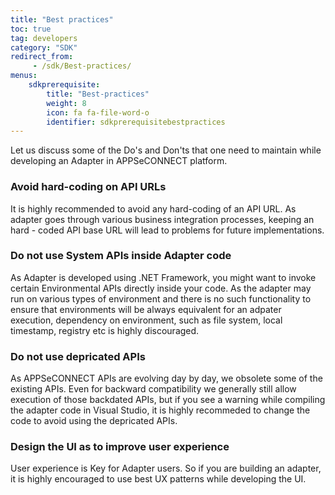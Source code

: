 ```yaml
---
title: "Best practices"
toc: true
tag: developers
category: "SDK"
redirect_from: 
     - /sdk/Best-practices/
menus: 
    sdkprerequisite:
        title: "Best-practices"
        weight: 8
        icon: fa fa-file-word-o
        identifier: sdkprerequisitebestpractices
---
```


Let us discuss some of the Do's and Don'ts that one need to maintain while developing an Adapter in APPSeCONNECT platform.

### Avoid hard-coding on API URLs

It is highly recommended to avoid any hard-coding of an API URL. As adapter goes through various business integration processes, 
keeping an hard - coded API base URL will lead to problems for future implementations. 

### Do not use System APIs inside Adapter code

As Adapter is developed using .NET Framework, you might want to invoke certain Environmental APIs directly inside your code. As 
the adapter may run on various types of environment and there is no such functionality to ensure that environments 
will be always equivalent for an adpater execution, dependency on environment, such as file system, local timestamp, 
registry etc is highly discouraged. 

### Do not use depricated APIs

As APPSeCONNECT APIs are evolving day by day, we obsolete some of the existing APIs. Even for backward compatibility we generally
still allow execution of those backdated APIs, but if you see a warning while compiling the adapter code in Visual Studio, it is highly 
recommeded to change the code to avoid using the depricated APIs. 

### Design the UI as to improve user experience

User experience is Key for Adapter users. So if you are building an adapter, it is highly encouraged
to use best UX patterns while developing the UI.  